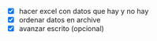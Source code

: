 - [x] hacer excel con datos que hay y no hay
- [x] ordenar datos en archive 
- [x] avanzar escrito (opcional)